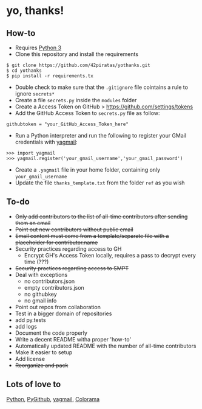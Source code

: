 # yo, thanks!

## How-to
- Requires [Python 3](https://www.python.org/downloads/)
- Clone this repository and install the requirements
```
$ git clone https://github.com/42piratas/yothanks.git
$ cd yothanks
$ pip install -r requirements.tx
```
- Double check to make sure that the `.gitignore` file cointains a rule to ignore `secrets*`
- Create a file `secrets.py` inside the `modules` folder
- Create a Access Token on GitHub > https://github.com/settings/tokens
- Add the GitHub Access Token to `secrets.py` file as follow:
```
githubtoken = "your_GitHub_Access_Token_here"
```
- Run a Python interpreter and run the following to register your GMail credentials with [yagmail](http://yagmail.readthedocs.io/en/latest/setup.html):
```
>>> import yagmail
>>> yagmail.register('your_gmail_username','your_gmail_password')
```
- Create a `.yagmail` file in your home folder, containing only `your_gmail_username`
- Update the file `thanks_template.txt` from the folder `ref` as you wish

## To-do
- ~~Only add contributors to the list of all-time contributors after sending them an email~~
- ~~Point out new contributors without public email~~
- ~~Email content must come from a template/separate file with a placeholder for contributor.name~~
- Security practices regarding access to GH
  - Encrypt GH's Access Token locally, requires a pass to decrypt every time (???)
- ~~Security practices regarding access to SMPT~~
- Deal with exceptions
  - no contributors.json
  - empty contributors.json
  - no githubkey
  - no gmail info
- Point out repos from collaboration
- Test in a bigger domain of repositories
- add py.tests
- add logs
- Document the code properly
- Write a decent README witha  proper 'how-to'
- Automatically updated README with the number of all-time contributors
- Make it easier to setup
- Add license
- ~~Reorganize and pack~~

## Lots of love to
[Python](https://www.python.org), [PyGithub](https://pypi.org/project/PyGithub/), [yagmail](http://pygithub.readthedocs.io),  [Colorama](https://pypi.org/project/colorama/)
